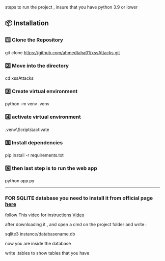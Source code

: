 steps to run the project , insure that you have python 3.9 or lower

## 📦 Installation  

### 1️⃣ Clone the Repository 

 git clone https://github.com/ahmedtaha01/xssAttacks.git

### 2️⃣ Move into the directory
 
 cd xssAttacks

### 3️⃣ Create virtual environment

python -m venv .venv

### 4️⃣ activate virtual environment

.venv\Scripts\activate

### 5️⃣ Install dependencies

pip install -r requirements.txt

### 6️⃣ then last step is to run the web app

python app.py

-----
### FOR SQLITE database you need to install it from official page <a href="https://www.sqlite.org/download.html"> here </a>

follow This video for instructions <a href="https://www.youtube.com/watch?v=ToI8nnyuPiI">Video</a>

after downloading it , and open a cmd on the project folder and write : 

sqlite3 instance/databasename.db

now you are inside the database 

write .tables to show tables that you have
